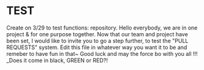 # TEST
Create on 3/29 to test functions: repository.
Hello everybody, we are in one project & for one purpose together. Now that our team and project have been set, I would like to
invite you to go a step further, to test the "PULL REQUESTS" system. 
Edit this file in whatever way you want it to be and remeber to have fun in that~
Good luck and may the force bo with you all !!! 
_Does it come in black, GREEN or RED?!
